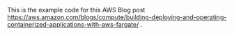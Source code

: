 This is the example code for this AWS Blog post https://aws.amazon.com/blogs/compute/building-deploying-and-operating-containerized-applications-with-aws-fargate/ .

